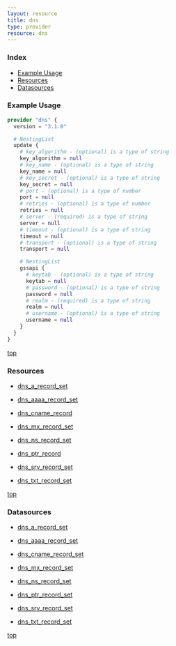 ```yaml
---
layout: resource
title: dns
type: provider
resource: dns
---
```


### Index

- [Example Usage](#example-usage)
- [Resources](#resources)
- [Datasources](#datasources)

### Example Usage

```terraform
provider "dns" {
  version = "3.1.0"

  # NestingList
  update {
    # key_algorithm - (optional) is a type of string
    key_algorithm = null
    # key_name - (optional) is a type of string
    key_name = null
    # key_secret - (optional) is a type of string
    key_secret = null
    # port - (optional) is a type of number
    port = null
    # retries - (optional) is a type of number
    retries = null
    # server - (required) is a type of string
    server = null
    # timeout - (optional) is a type of string
    timeout = null
    # transport - (optional) is a type of string
    transport = null

    # NestingList
    gssapi {
      # keytab - (optional) is a type of string
      keytab = null
      # password - (optional) is a type of string
      password = null
      # realm - (required) is a type of string
      realm = null
      # username - (optional) is a type of string
      username = null
    }
  }
}
```

[top](#index)

### Resources


- [dns_a_record_set](./r/dns_a_record_set.md)

- [dns_aaaa_record_set](./r/dns_aaaa_record_set.md)

- [dns_cname_record](./r/dns_cname_record.md)

- [dns_mx_record_set](./r/dns_mx_record_set.md)

- [dns_ns_record_set](./r/dns_ns_record_set.md)

- [dns_ptr_record](./r/dns_ptr_record.md)

- [dns_srv_record_set](./r/dns_srv_record_set.md)

- [dns_txt_record_set](./r/dns_txt_record_set.md)


[top](#index)

### Datasources


- [dns_a_record_set](./d/dns_a_record_set.md)

- [dns_aaaa_record_set](./d/dns_aaaa_record_set.md)

- [dns_cname_record_set](./d/dns_cname_record_set.md)

- [dns_mx_record_set](./d/dns_mx_record_set.md)

- [dns_ns_record_set](./d/dns_ns_record_set.md)

- [dns_ptr_record_set](./d/dns_ptr_record_set.md)

- [dns_srv_record_set](./d/dns_srv_record_set.md)

- [dns_txt_record_set](./d/dns_txt_record_set.md)


[top](#index)